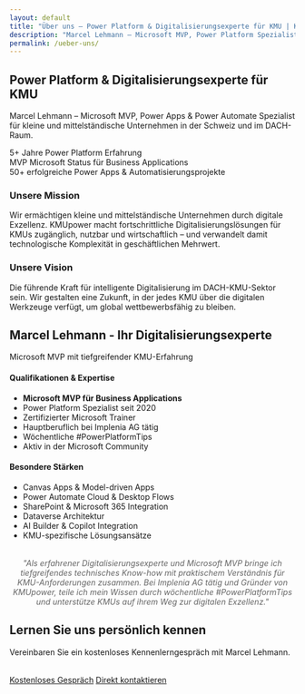 ```yaml
---
layout: default
title: "Über uns – Power Platform & Digitalisierungsexperte für KMU | KMUpower"
description: "Marcel Lehmann – Microsoft MVP, Power Platform Spezialist und Digitalisierungsexperte für KMU. Beratung, Entwicklung und Automatisierung mit Power Apps, Power Automate und KI für kleine und mittelständische Unternehmen im DACH-Raum."
permalink: /ueber-uns/
---
```


<!-- Hero Section -->
<section class="hero">
    <div class="container">
        <div class="hero__content">
            <h1 class="hero__title">Power Platform & Digitalisierungsexperte für KMU</h1>
            <p class="hero__subtitle">Marcel Lehmann – Microsoft MVP, Power Apps & Power Automate Spezialist für kleine und mittelständische Unternehmen in der Schweiz und im DACH-Raum.</p>
            <div class="hero__stats">
                <div class="stat">
                    <span class="stat__number">5+</span>
                    <span class="stat__label">Jahre Power Platform Erfahrung</span>
                </div>
                <div class="stat">
                    <span class="stat__number">MVP</span>
                    <span class="stat__label">Microsoft Status für Business Applications</span>
                </div>
                <div class="stat">
                    <span class="stat__number">50+</span>
                    <span class="stat__label">erfolgreiche Power Apps & Automatisierungsprojekte</span>
                </div>
            </div>
        </div>
    </div>
</section>

<!-- Mission & Vision -->
<section class="section">
    <div class="container">
        <div class="grid grid--2">
            <div class="card">
                <h3>Unsere Mission</h3>
                <p>Wir ermächtigen kleine und mittelständische Unternehmen durch digitale Exzellenz. KMUpower macht fortschrittliche Digitalisierungslösungen für KMUs zugänglich, nutzbar und wirtschaftlich – und verwandelt damit technologische Komplexität in geschäftlichen Mehrwert.</p>
            </div>
            <div class="card">
                <h3>Unsere Vision</h3>
                <p>Die führende Kraft für intelligente Digitalisierung im DACH-KMU-Sektor sein. Wir gestalten eine Zukunft, in der jedes KMU über die digitalen Werkzeuge verfügt, um global wettbewerbsfähig zu bleiben.</p>
            </div>
        </div>
    </div>
</section>

<!-- About Marcel -->
<section class="section section--bg">
    <div class="container">
        <div class="section__header">
            <h2 class="section__title">Marcel Lehmann - Ihr Digitalisierungsexperte</h2>
            <p class="section__subtitle">Microsoft MVP mit tiefgreifender KMU-Erfahrung</p>
        </div>
        <div class="grid grid--2">
            <div class="card">
                <h4>Qualifikationen & Expertise</h4>
                <ul style="text-align: left; margin: 1rem 0;">
                    <li><strong>Microsoft MVP für Business Applications</strong></li>
                    <li>Power Platform Spezialist seit 2020</li>
                    <li>Zertifizierter Microsoft Trainer</li>
                    <li>Hauptberuflich bei Implenia AG tätig</li>
                    <li>Wöchentliche #PowerPlatformTips</li>
                    <li>Aktiv in der Microsoft Community</li>
                </ul>
            </div>
            <div class="card">
                <h4>Besondere Stärken</h4>
                <ul style="text-align: left; margin: 1rem 0;">
                    <li>Canvas Apps & Model-driven Apps</li>
                    <li>Power Automate Cloud & Desktop Flows</li>
                    <li>SharePoint & Microsoft 365 Integration</li>
                    <li>Dataverse Architektur</li>
                    <li>AI Builder & Copilot Integration</li>
                    <li>KMU-spezifische Lösungsansätze</li>
                </ul>
            </div>
        </div>
        <div style="text-align: center; margin-top: 2rem;">
            <p style="font-style: italic; color: #666;">
                "Als erfahrener Digitalisierungsexperte und Microsoft MVP bringe ich tiefgreifendes technisches Know-how mit praktischem Verständnis für KMU-Anforderungen zusammen. Bei Implenia AG tätig und Gründer von KMUpower, teile ich mein Wissen durch wöchentliche #PowerPlatformTips und unterstütze KMUs auf ihrem Weg zur digitalen Exzellenz."
            </p>
        </div>
    </div>
</section>

<!-- CTA Section -->
<section class="section section--bg">
    <div class="container text-center">
        <h2 class="section__title">Lernen Sie uns persönlich kennen</h2>
        <p class="section__subtitle">Vereinbaren Sie ein kostenloses Kennenlerngespräch mit Marcel Lehmann.</p>
        <div class="d-flex justify-content-center gap-3" style="margin-top: 2rem;">
            <a href="{{ '/kontakt/' | relative_url }}" class="btn btn--primary btn--lg">Kostenloses Gespräch</a>
            <a href="mailto:marcel@kmupower.ch" class="btn btn--outline btn--lg">Direkt kontaktieren</a>
        </div>
    </div>
</section>
